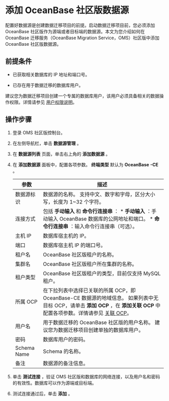 添加 OceanBase 社区版数据源 
========================================

配置好数据源是创建数据迁移项目的前提。启动数据迁移项目前，您必须添加 OceanBase 社区版作为源端或者目标端的数据源。本文为您介绍如何在 OceanBase 迁移服务（OceanBase Migration Service，OMS）社区版中添加 OceanBase 社区版数据源。 

前提条件 
-------------------------

* 已获取相关数据库的 IP 地址和端口号。

  

* 已存在用于数据迁移的数据库用户。

  




建议您为数据迁移项目创建一个专属的数据库用户，该用户必须具备相关的数据操作权限。详情请参见 [用户权限说明](/zh-CN/5.data-migration/2.user-permission-settings.md)。

操作步骤 
-------------------------

1. 登录 OMS 社区版控制台。

   

2. 在左侧导航栏，单击 **数据源管理** 。

   

3. 在 **数据源列表** 页面，单击右上角的 **添加数据源** 。

   

4. 在 **添加数据源** 面板中，配置各项参数。 **终端类型** 默认为 **OceanBase** **-CE** 。

   

   |   **参数**    |                                                                                                 **描述**                                                                                                 |
   |-------------|--------------------------------------------------------------------------------------------------------------------------------------------------------------------------------------------------------|
   | 数据源标识       | 数据源的名称。 支持中文、数字和字母，区分大小写，长度为 1\~32 个字符。                                                                                                                                                |
   | 连接方式        | 包括 **手动输入** 和 **命令行连接串** ： * **手动输入** ：手动输入 OceanBase 数据库的公网地址和端口。   * **命令行连接串** ：输入命令行连接串（可选）。    |
   | 主机 IP       | 数据库宿主机的 IP。                                                                                                                                                                                            |
   | 端口          | 数据库宿主机 IP 的端口号。                                                                                                                                                                                        |
   | 租户名         | OceanBase 社区版租户的名称。                                                                                                                                                                                    |
   | 集群名         | OceanBase 社区版租户所在集群的名称。                                                                                                                                                                                |
   | 租户类型        | OceanBase 社区版租户的类型，目前仅支持 MySQL 租户。                                                                                                                                                                     |
   | 所属 OCP      | 在下拉列表中选择已关联的所属 OCP，即 OceanBase-CE 数据源的地域信息。 如果列表中无目标 OCP，请单击 **添加 OCP** ，在 **添加关联 OCP** 中配置各项参数。详情请参见 [关联 OCP](/zh-CN/8.system-management/3.associate-ocp.md)。                           |
   | 用户名         | 用于数据迁移的 OceanBase 社区版的用户名称。 建议您为数据迁移项目创建单独的数据库用户。                                                                                                                                      |
   | 密码          | 数据库用户的密码。                                                                                                                                                                                              |
   | Schema Name | Schema 的名称。                                                                                                                                                                                            |
   | 备注          | 数据源的备注信息。                                                                                                                                                                                              |

   

5. 单击 **测试连接** ，验证 OMS 社区版和数据库的网络连接，以及用户名和密码的有效性。数据库可以作为源端或目标端。

   

6. 测试连接通过后，单击 **添加** 。

   



